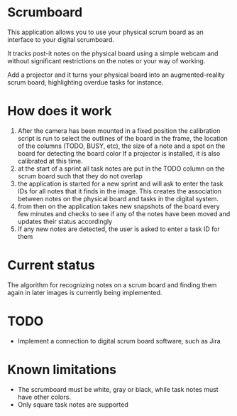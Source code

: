 # Scrumboard

This application allows you to use your physical scrum board as an interface to your digital scrumboard.

It tracks post-it notes on the physical board using a simple webcam and without significant restrictions
on the notes or your way of working.

Add a projector and it turns your physical board into an augmented-reality scrum board, highlighting
overdue tasks for instance.

# How does it work

1. After the camera has been mounted in a fixed position the calibration script is run to select the
   outlines of the board in the frame, the location of the columns (TODO, BUSY, etc), the size of a
   note and a spot on the board for detecting the board color
   If a projector is installed, it is also calibrated at this time.
2. at the start of a sprint all task notes are put in the TODO column on the scrum board such that
   they do not overlap
3. the application is started for a new sprint and will ask to enter the task IDs for all notes that
   it finds in the image. This creates the association between notes on the physical board and tasks
   in the digital system.
4. from then on the application takes new snapshots of the board every few minutes and checks to see
   if any of the notes have been moved and updates their status accordingly
5. If any new notes are detected, the user is asked to enter a task ID for them

# Current status

The algorithm for recognizing notes on a scrum board and finding them again in later images is currently being implemented.

# TODO

* Implement a connection to digital scrum board software, such as Jira

# Known limitations

* The scrumboard must be white, gray or black, while task notes must have other colors.
* Only square task notes are supported
